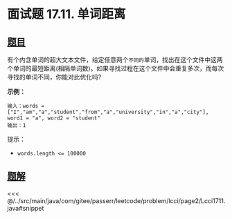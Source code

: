 # 面试题 17.11. 单词距离

## [题目](https://leetcode.cn/problems/find-closest-lcci/)
有个内含单词的超大文本文件，给定任意两个`不同的`单词，找出在这个文件中这两个单词的最短距离(相隔单词数)。如果寻找过程在这个文件中会重复多次，而每次寻找的单词不同，你能对此优化吗?

**示例：**

```
输入：words = ["I","am","a","student","from","a","university","in","a","city"], word1 = "a", word2 = "student"
输出：1
```

提示：

* `words.length <= 100000`


## [题解](https://github.com/PasseRR/JavaLeetCode/blob/master/src/main/java/com/gitee/passerr/leetcode/problem/lcci/page2/Lcci1711.java)

<<< @/../src/main/java/com/gitee/passerr/leetcode/problem/lcci/page2/Lcci1711.java#snippet
